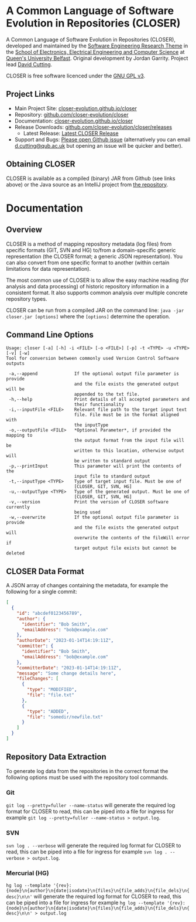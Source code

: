 # A Common Language of Software Evolution in Repositories (CLOSER)

A Common Language of Software Evolution in Repositories (CLOSER), developed and maintained by the [Software Engineering Research Theme](https://www.qub.ac.uk/schools/eeecs/Research/softwareengineering/) in the [School of Electronics, Electrical Engineering and Computer Science](https://www.qub.ac.uk/schools/eeecs/) at [Queen's University Belfast](https://www.qub.ac.uk/). Original development by Jordan Garrity. Project lead [David Cutting](https://davecutting.uk).

CLOSER is free software licenced under the [GNU GPL v3](https://www.gnu.org/licences/).

## Project Links

- Main Project Site: [closer-evolution.github.io/closer](https://closer-evolution.github.io/closer/)
- Repository: [github.com/closer-evolution/closer](https://github.com/closer-evolution/closer/)
- Documentation: [closer-evolution.github.io/closer](https://closer-evolution.github.io/closer/)
- Release Downloads: [github.com/closer-evolution/closer/releases](https://github.com/closer-evolution/closer/releases)
  - Latest Release: [Latest CLOSER Release](https://github.com/closer-evolution/closer/releases/latest)
- Support and Bugs: [Please open Github issue](https://github.com/closer-evolution/closer/issues) (alternatively you can email [d.cutting@qub.ac.uk](mailto://d.cutting@qub.ac.uk) but opening an issue will be quicker and better).

## Obtaining CLOSER

CLOSER is available as a compiled (binary) JAR from Github (see links above) or the Java source as an IntelliJ project from [the repository](https://github.com/closer-evolution/closer).

# Documentation

## Overview

CLOSER is a method of mapping repository metadata (log files) from specific formats (GIT, SVN and HG) to/from a domain-specific generic representation (the CLOSER format; a generic JSON representation). You can also convert from one specific format to another (within certain limitations for data representation).

The most common use of CLOSER is to allow the easy machine reading (for analysis and data processing) of historic repository information in a consistent format. It also supports common analysis over multiple concrete repository types.

CLOSER can be run from a compiled JAR on the command line: ```java -jar closer.jar [options]``` where the ```[options]``` determine the operation.

## Command Line Options

```
Usage: closer [-a] [-h] -i <FILE> [-o <FILE>] [-p] -t <TYPE> -u <TYPE> [-v] [-w]
Tool for conversion between commonly used Version Control Software outputs

 -a,--append              If the optional output file parameter is provide
                          and the file exists the generated output will be
                          appended to the txt file.
 -h,--help                Print details of all accepted parameters and
                          their functionality
 -i,--inputFile <FILE>    Relevant file path to the target input text
                          file. File must be in the format aligned with
                          the inputType
 -o,--outputFile <FILE>   *Optional Parameter*, if provided the mapping to
                          the output format from the input file will be
                          written to this location, otherwise output will
                          be written to standard output
 -p,--printInput          This parameter will print the contents of the
                          input file to standard output
 -t,--inputType <TYPE>    Type of target input file. Must be one of
                          [CLOSER, GIT, SVN, HG]
 -u,--outputType <TYPE>   Type of the generated output. Must be one of
                          [CLOSER, GIT, SVN, HG]
 -v,--version             Print the version of CLOSER software currently
                          being used
 -w,--overwrite           If the optional output file parameter is provide
                          and the file exists the generated output will
                          overwrite the contents of the fileWill error if
                          target output file exists but cannot be deleted
```

## CLOSER Data Format

A JSON array of changes containing the metadata, for example the following for a single commit:

```json
[
  {
    "id": "abcdef0123456789",
    "author": {
      "identifier": "Bob Smith",
      "emailAddress": "bob@example.com"
    },
    "authorDate": "2023-01-14T14:19:11Z",
    "committer": {
      "identifier": "Bob Smith",
      "emailAddress": "bob@example.com"
    },
    "committerDate": "2023-01-14T14:19:11Z",
    "message": "Some change details here",
    "fileChanges": [
      {
        "type": "MODIFIED",
        "file": "file.txt"
      },
      {
        "type": "ADDED",
        "file": "somedir/newfile.txt"
      }
    ]
  }
]
```

## Repository Data Extraction

To generate log data from the repositories in the correct format the following options must be used with the repository tool commands.

### Git

```git log --pretty=fuller --name-status``` will generate the required log format for CLOSER to read, this can be piped into a file for ingress for example ```git log --pretty=fuller --name-status > output.log```.

### SVN

```svn log . --verbose``` will generate the required log format for CLOSER to read, this can be piped into a file for ingress for example ```svn log . --verbose > output.log```.

### Mercurial (HG)

```hg log --template '{rev}:{node}\n{author}\n{date|isodate}\n{files}\n{file_adds}\n{file_dels}\n{desc}\n\n'``` will generate the required log format for CLOSER to read, this can be piped into a file for ingress for example ```hg log --template '{rev}:{node}\n{author}\n{date|isodate}\n{files}\n{file_adds}\n{file_dels}\n{desc}\n\n' > output.log```